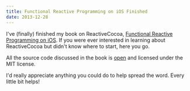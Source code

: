 ```yaml
---
title: Functional Reactive Programming on iOS Finished
date: 2013-12-28
---
```



I've (finally) finished my book on ReactiveCocoa, [Functional Reactive Programming on iOS](https://leanpub.com/iosfrp). If you were ever interested in learning about ReactiveCocoa but didn't know where to start, here you go.

All the source code discussed in the book is [open](https://github.com/AshFurrow/FunctionalReactivePixels) and licensed under the MIT license.

I'd really appreciate anything you could do to help spread the word. Every little bit helps!


  